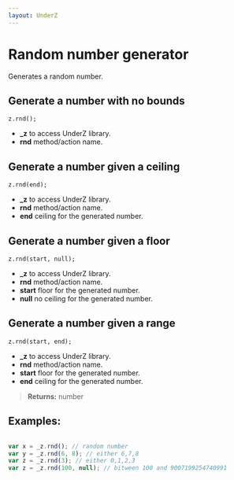 ```yaml
---
layout: UnderZ
---
```

# Random number generator

Generates a random number.

## Generate a number with no bounds
```z.rnd();```

* **_z** to access UnderZ library.
* **rnd** method/action name. 

## Generate a number given a ceiling
```z.rnd(end);```

* **_z** to access UnderZ library. 
* **rnd** method/action name. 
* **end** ceiling for the generated number.

## Generate a number given a floor
```z.rnd(start, null);```

* **_z** to access UnderZ library. 
* **rnd** method/action name. 
* **start** floor for the generated number.
* **null** no ceiling for the generated number.

## Generate a number given a range
```z.rnd(start, end);```

* **_z** to access UnderZ library. 
* **rnd** method/action name. 
* **start** floor for the generated number.
* **end** ceiling for the generated number.

> **Returns:** number

## Examples: 


```js

var x = _z.rnd(); // random number
var y = _z.rnd(6, 8); // either 6,7,8
var z = _z.rnd(3); // either 0,1,2,3
var z = _z.rnd(100, null); // bitween 100 and 9007199254740991



```
